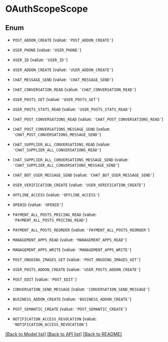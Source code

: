 # OAuthScopeScope


## Enum

* `POST_ADDON_CREATE` (value: `'POST_ADDON_CREATE'`)

* `USER_PHONE` (value: `'USER_PHONE'`)

* `USER_ID` (value: `'USER_ID'`)

* `USER_ADDON_CREATE` (value: `'USER_ADDON_CREATE'`)

* `CHAT_MESSAGE_SEND` (value: `'CHAT_MESSAGE_SEND'`)

* `CHAT_CONVERSATION_READ` (value: `'CHAT_CONVERSATION_READ'`)

* `USER_POSTS_GET` (value: `'USER_POSTS_GET'`)

* `USER_POSTS_STATS_READ` (value: `'USER_POSTS_STATS_READ'`)

* `CHAT_POST_CONVERSATIONS_READ` (value: `'CHAT_POST_CONVERSATIONS_READ'`)

* `CHAT_POST_CONVERSATIONS_MESSAGE_SEND` (value: `'CHAT_POST_CONVERSATIONS_MESSAGE_SEND'`)

* `CHAT_SUPPLIER_ALL_CONVERSATIONS_READ` (value: `'CHAT_SUPPLIER_ALL_CONVERSATIONS_READ'`)

* `CHAT_SUPPLIER_ALL_CONVERSATIONS_MESSAGE_SEND` (value: `'CHAT_SUPPLIER_ALL_CONVERSATIONS_MESSAGE_SEND'`)

* `CHAT_BOT_USER_MESSAGE_SEND` (value: `'CHAT_BOT_USER_MESSAGE_SEND'`)

* `USER_VERIFICATION_CREATE` (value: `'USER_VERIFICATION_CREATE'`)

* `OFFLINE_ACCESS` (value: `'OFFLINE_ACCESS'`)

* `OPENID` (value: `'OPENID'`)

* `PAYMENT_ALL_POSTS_PRICING_READ` (value: `'PAYMENT_ALL_POSTS_PRICING_READ'`)

* `PAYMENT_ALL_POSTS_REORDER` (value: `'PAYMENT_ALL_POSTS_REORDER'`)

* `MANAGEMENT_APPS_READ` (value: `'MANAGEMENT_APPS_READ'`)

* `MANAGEMENT_APPS_WRITE` (value: `'MANAGEMENT_APPS_WRITE'`)

* `POST_ONGOING_IMAGES_GET` (value: `'POST_ONGOING_IMAGES_GET'`)

* `USER_POSTS_ADDON_CREATE` (value: `'USER_POSTS_ADDON_CREATE'`)

* `POST_EDIT` (value: `'POST_EDIT'`)

* `CONVERSATION_SEND_MESSAGE` (value: `'CONVERSATION_SEND_MESSAGE'`)

* `BUSINESS_ADDON_CREATE` (value: `'BUSINESS_ADDON_CREATE'`)

* `POST_SEMANTIC_CREATE` (value: `'POST_SEMANTIC_CREATE'`)

* `NOTIFICATION_ACCESS_REVOCATION` (value: `'NOTIFICATION_ACCESS_REVOCATION'`)

[[Back to Model list]](../README.md#documentation-for-models) [[Back to API list]](../README.md#documentation-for-api-endpoints) [[Back to README]](../README.md)


